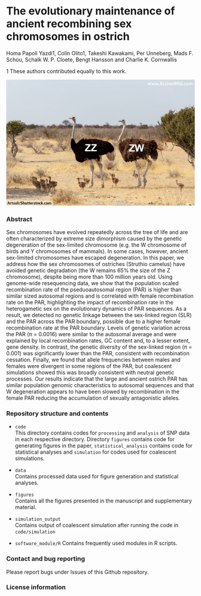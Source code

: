 # The evolutionary maintenance of ancient recombining sex chromosomes in ostrich  

Homa Papoli Yazdi1, Colin Olito1, Takeshi Kawakami, Per Unneberg, Mads F. Schou, Schalk W. P. Cloete, Bengt Hansson and Charlie K. Cornwallis

1 These authors contributed equally to this work.

![Image](Ostrich-Male-And-Female.jpg)

### Abstract

Sex chromosomes have evolved repeatedly across the tree of life and are often characterized by extreme size dimorphism caused by the genetic degeneration of the sex-limited chromosome (e.g. the W chromosome of birds and Y chromosomes of mammals). In some cases, however, ancient sex-limited chromosomes have escaped degeneration. In this paper, we address how the sex chromosomes of ostriches (Struthio camelus) have avoided genetic degradation (the W remains 65% the size of the Z chromosome), despite being more than 100 million years old. Using genome-wide resequencing data, we show that the population scaled recombination rate of the pseduoautosomal region (PAR) is higher than similar sized autosomal regions and is correlated with female recombination rate on the PAR, highlighting the impact of recombination rate in the heterogametic sex on the evolutionary dynamics of PAR sequences. As a result, we detected no genetic linkage between the sex-linked region (SLR) and the PAR across the PAR boundary, possible due to a higher female recombination rate at the PAR boundary. Levels of genetic variation across the PAR (π = 0.0016) were similar to the autosomal average and were explained by local recombination rates, GC content and, to a lesser extent, gene density. In contrast, the genetic diversity of the sex-linked region (π = 0.001) was significantly lower than the PAR, consistent with recombination cessation. Finally, we found that allele frequencies between males and females were divergent in some regions of the PAR, but coalescent simulations showed this was broadly consistent with neutral genetic processes. Our results indicate that the large and ancient ostrich PAR has similar population genomic characteristics to autosomal sequences and that W degeneration appears to have been slowed by recombination in the female PAR reducing the accumulation of sexually antagonistic alleles.

### Repository structure and contents
- `code` <br>
This directory contains codes for `processing` and `analysis` of SNP data in each respective directory. Directory `figures`
contains code for generating figures in the paper, `statistical_analysis` contains code for statistical analyses and `simulation` for codes used for coalescent simulations.

- `data` <br>
Contains processed data used for figure generation and statistical analyses.

- `figures` <br>
Contains all the figures presented in the manuscript and supplementary material.

- `simulation_output` <br>
Contains output of coalescent simulation after running the code in `code/simulation`

- `software_module/R`
Contains frequently used modules in R scripts.

### Contact and bug reporting
Please report bugs under Issues of this Github repository.

### License information






